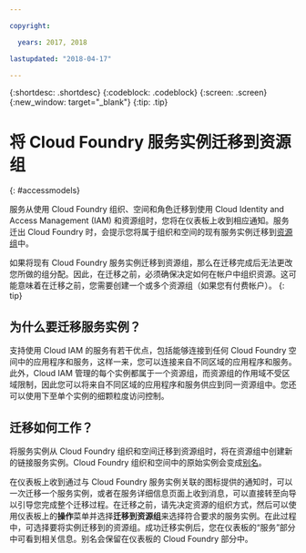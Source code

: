 ```yaml
---

copyright:

  years: 2017, 2018

lastupdated: "2018-04-17"

---
```


{:shortdesc: .shortdesc}
{:codeblock: .codeblock}
{:screen: .screen}
{:new_window: target="_blank"}
{:tip: .tip}

# 将 Cloud Foundry 服务实例迁移到资源组
{: #accessmodels}

服务从使用 Cloud Foundry 组织、空间和角色迁移到使用 Cloud Identity and Access Management (IAM) 和资源组时，您将在仪表板上收到相应通知。服务迁出 Cloud Foundry 时，会提示您将属于组织和空间的现有服务实例迁移到[资源组](/docs/account/resourcegroups.html#rgs)中。 

如果将现有 Cloud Foundry 服务实例迁移到资源组，那么在迁移完成后无法更改您所做的组分配。因此，在迁移之前，必须确保决定如何在帐户中组织资源。这可能意味着在迁移之前，您需要创建一个或多个资源组（如果您有付费帐户）。
{: tip}

## 为什么要迁移服务实例？

支持使用 Cloud IAM 的服务有若干优点，包括能够连接到任何 Cloud Foundry 空间中的应用程序和服务，这样一来，您可以连接来自不同区域的应用程序和服务。此外，Cloud IAM 管理的每个实例都属于一个资源组，而资源组的作用域不受区域限制，因此您可以将来自不同区域的应用程序和服务供应到同一资源组中。您还可以使用下至单个实例的细颗粒度访问控制。
 

## 迁移如何工作？

将服务实例从 Cloud Foundry 组织和空间迁移到资源组时，将在资源组中创建新的链接服务实例。Cloud Foundry 组织和空间中的原始实例会变成[别名](/docs/cfapps/connecting_apps.html#what_is_alias)。

在仪表板上收到通过与 Cloud Foundry 服务实例关联的图标提供的通知时，可以一次迁移一个服务实例，或者在服务详细信息页面上收到消息，可以直接转至向导以引导您完成整个迁移过程。在迁移之前，请先决定资源的组织方式，然后可以使用仪表板上的**操作**菜单并选择**迁移到资源组**来选择符合要求的服务实例。在此过程中，可选择要将实例迁移到的资源组。成功迁移实例后，您在仪表板的“服务”部分中可看到相关信息。别名会保留在仪表板的 Cloud Foundry 部分中。 


